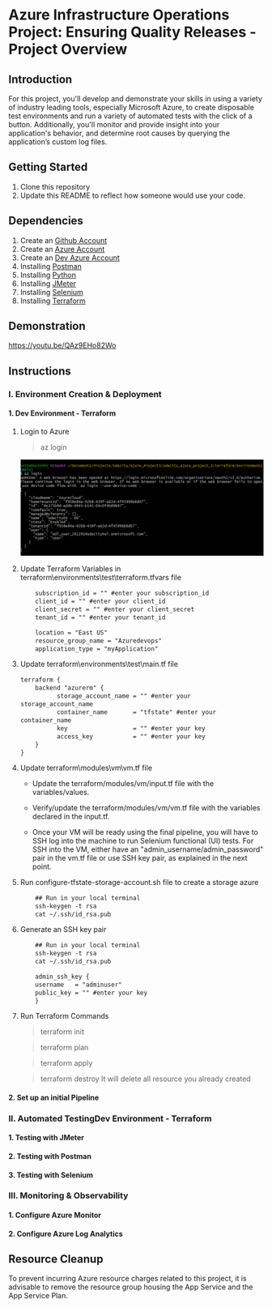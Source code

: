 
# Azure Infrastructure Operations Project: Ensuring Quality Releases - Project Overview

## Introduction
For this project, you'll develop and demonstrate your skills in using a variety of industry leading tools, especially Microsoft Azure, to create disposable test environments and run a variety of automated tests with the click of a button. Additionally, you'll monitor and provide insight into your application's behavior, and determine root causes by querying the application’s custom log files.

## Getting Started
1. Clone this repository
2. Update this README to reflect how someone would use your code.

## Dependencies
1. Create an [Github Account](https://github.com)
2. Create an [Azure Account](https://portal.azure.com)
3. Create an [Dev Azure Account](https://dev.azure.com)
4. Installing [Postman](https://www.postman.com)
5. Installing [Python](https://www.python.org)
6. Installing [JMeter](https://jmeter.apache.org/download_jmeter.cgi)
7. Installing [Selenium](https://pypi.org/project/selenium/)
8. Installing [Terraform](https://www.terraform.io/downloads.html)

## Demonstration

https://youtu.be/QAz9EHo82Wo

## Instructions

### I. Environment Creation & Deployment
#### 1. Dev Environment - Terraform
1. Login to Azure
   > az login

   ![Define prefix variable](/Images/az-login.png)
2. Update Terraform Variables in terraform\environments\test\terraform.tfvars file
    ```
        subscription_id = "" #enter your subscription_id
        client_id = "" #enter your client_id
        client_secret = "" #enter your client_secret
        tenant_id = "" #enter your tenant_id
    ```

    ```
        location = "East US"
        resource_group_name = "Azuredevops"
        application_type = "myApplication"
    ```
3. Update terraform\environments\test\main.tf file
    ```
    terraform {
        backend "azurerm" {
              storage_account_name = "" #enter your storage_account_name
              container_name       = "tfstate" #enter your container_name
              key                  = "" #enter your key
              access_key           = "" #enter your key
        }
	}
    ```
4. Update terraform\modules\vm\vm.tf file
    - Update the terraform/modules/vm/input.tf file with the variables/values.

    - Verify/update the terraform/modules/vm/vm.tf file with the variables declared in the input.tf.

    - Once your VM will be ready using the final pipeline, you will have to SSH log into the machine to run Selenium functional (UI) tests. For SSH into the VM, either have an "admin_username/admin_password" pair in the vm.tf file or use SSH key pair, as explained in the next point.

5. Run configure-tfstate-storage-account.sh file to create a storage azure
    ```
        ## Run in your local terminal
        ssh-keygen -t rsa
        cat ~/.ssh/id_rsa.pub
    ```
   
6. Generate an SSH key pair
    ```
        ## Run in your local terminal
        ssh-keygen -t rsa
        cat ~/.ssh/id_rsa.pub
    ```
    ```
        admin_ssh_key {
        username   = "adminuser"
        public_key = "" #enter your key
        }
    ```
7. Run Terraform Commands
    > terraform init

    > terraform plan

    > terraform apply
    
    > terraform destroy
        It will delete all resource you already created

#### 2. Set up an initial Pipeline

### II. Automated TestingDev Environment - Terraform
#### 1. Testing with JMeter
#### 2. Testing with Postman
#### 3. Testing with Selenium

### III. Monitoring & Observability
#### 1. Configure Azure Monitor
#### 2. Configure Azure Log Analytics

## Resource Cleanup
To prevent incurring Azure resource charges related to this project, it is advisable to remove the resource group housing the App Service and the App Service Plan.